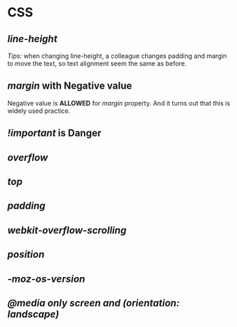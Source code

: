 # CSS

## *line-height*
*Tips:* when changing line-height, a colleague changes padding and margin to move the text, so text alignment seem the same as before.

## *margin* with Negative value
Negative value is **ALLOWED** for *margin* property. And it turns out that this is widely used practice.

## *!important* is Danger


## *overflow*

## *top*

## *padding*

## *webkit-overflow-scrolling*

## *position*

## *-moz-os-version*
 
## *@media only screen and (orientation: landscape)*

